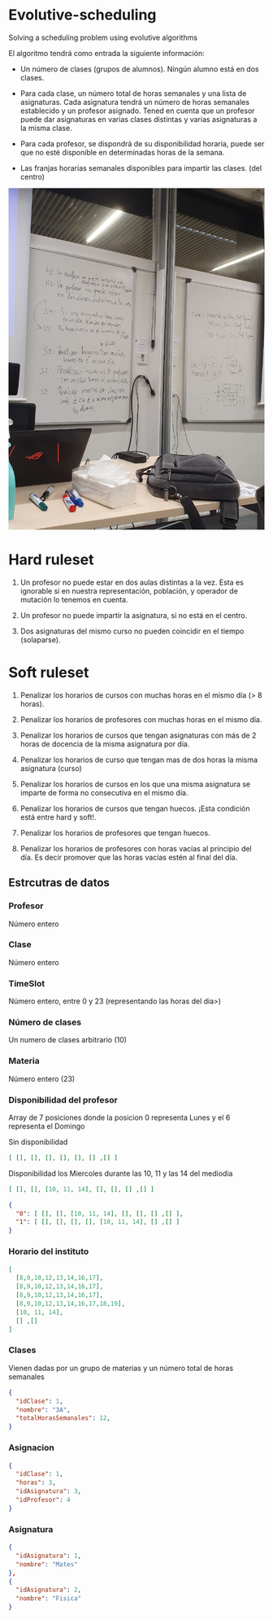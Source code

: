 # Evolutive-scheduling

Solving a scheduling problem using evolutive algorithms

El algoritmo tendrá como entrada la siguiente
información:

* Un número de clases (grupos de alumnos). Ningún alumno está en dos clases.

* Para cada clase, un número total de horas semanales y una lista de asignaturas.
Cada asignatura tendrá un número de horas semanales establecido y un profesor
asignado. Tened en cuenta que un profesor puede dar asignaturas en varias
clases distintas y varias asignaturas a la misma clase.

* Para cada profesor, se dispondrá de su disponibilidad horaria, puede ser que no
esté disponible en determinadas horas de la semana.

* Las franjas horarias semanales disponibles para impartir las clases. (del centro)


<img src="class.jpeg">

# Hard ruleset

1. Un profesor no puede estar en dos aulas distintas a la vez. Esta es ignorable si en nuestra representación, población, y operador de mutación lo tenemos en cuenta.

2. Un profesor no puede impartir la asignatura, si no está en el centro.

3. Dos asignaturas del mismo curso no pueden coincidir en el tiempo (solaparse).


# Soft ruleset

1. Penalizar los horarios de cursos con muchas horas en el mismo día (> 8 horas).

2. Penalizar los horarios de profesores con muchas horas en el mismo día.

3. Penalizar los horarios de cursos que tengan asignaturas con más de 2 horas de docencia de la misma asignatura por día.

4. Penalizar los horarios de curso que tengan mas de dos horas la misma asignatura (curso)

5. Penalizar los horarios de cursos en los que una misma asignatura se imparte de forma no consecutiva en el mismo día.

6. Penalizar los horarios de cursos que tengan huecos. ¡Esta condición está entre hard y soft!.

7. Penalizar los horarios de profesores que tengan huecos.

8. Penalizar los horarios de profesores con horas vacías al principio del día. Es decir promover que las horas vacías estén al final del día.



## Estrcutras de datos

### Profesor
Número entero

### Clase
Número entero

### TimeSlot
Número entero, entre 0 y 23 (representando las horas del dia>)


### Número de clases
Un numero de clases arbitrario (10)

### Materia
Número entero (23)

### Disponibilidad del profesor
Array de 7 posiciones donde la posicion 0 representa Lunes y el 6 representa el Domingo

Sin disponibilidad
```json
[ [], [], [], [], [], [] ,[] ]
```

Disponibilidad los Miercoles durante las 10, 11 y las 14 del mediodia
```json
[ [], [], [10, 11, 14], [], [], [] ,[] ]
```


```json
{
  "0": [ [], [], [10, 11, 14], [], [], [] ,[] ],
  "1": [ [], [], [], [], [10, 11, 14], [] ,[] ]
}
```

### Horario del instituto
```json
[ 
  [8,9,10,12,13,14,16,17], 
  [8,9,10,12,13,14,16,17], 
  [8,9,10,12,13,14,16,17], 
  [8,9,10,12,13,14,16,17,18,19], 
  [10, 11, 14], 
  [] ,[] 
]
```
### Clases
Vienen dadas por un grupo de materias y un número total de horas semanales
```json
{
  "idClase": 1,
  "nombre": "3A",
  "totalHorasSemanales": 12,
}
``` 
### Asignacion
```json
{
  "idClase": 1,
  "horas": 3,
  "idAsignatura": 3,
  "idProfesor": 4
}
``` 
### Asignatura
```json
{
  "idAsignatura": 1,
  "nombre": "Mates"
},
{
  "idAsignatura": 2,
  "nombre": "Fisica"
}
```
